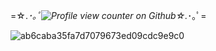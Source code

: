 
  =☆.*･｡ﾟ![Profile view counter on Github](https://komarev.com/ghpvc/?username=Angel-0fDarkness)☆.*･｡ﾟ=

  ![ab6caba35fa7d7079673ed09cdc9e9c0](https://github.com/user-attachments/assets/ddfeed0d-6ce2-42a6-9ebe-4961d0e2c1c3)
